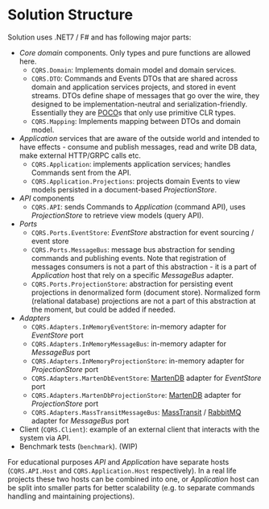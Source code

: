 # Solution Structure

Solution uses .NET7 / F# and has following major parts:

- *Core domain* components. Only types and pure functions are allowed here.
  - `CQRS.Domain`: Implements domain model and domain services.
  - `CQRS.DTO`: Commands and Events DTOs that are shared across domain and
    application services projects, and stored in event streams. DTOs define
    shape of messages that go over the wire, they designed to be
    implementation-neutral and serialization-friendly. Essentially they are
    [POCO](https://en.wikipedia.org/wiki/Plain_old_CLR_object)s that only use
    primitive CLR types.
  - `CQRS.Mapping`: Implements mapping between DTOs and domain model.
- *Application* services that are aware of the outside world and intended
    to have effects - consume and publish messages, read and write DB data,
    make external HTTP/GRPC calls etc.
  - `CQRS.Application`: implements application services; handles Commands sent
    from the API.
  - `CQRS.Application.Projections`: projects domain Events to view models
    persisted in a document-based *ProjectionStore*.
- *API* components
  - `CQRS.API`: sends Commands to *Application* (command API),
    uses *ProjectionStore* to retrieve view models (query API).
- *Ports*
  - `CQRS.Ports.EventStore`: *EventStore* abstraction for event sourcing /
    event store
  - `CQRS.Ports.MessageBus`: message bus abstraction for sending commands and
    publishing events. Note that registration of messages consumers is not
    a part of this abstraction - it is a part of *Application* host that rely
    on a specific *MessageBus* adapter.
  - `CQRS.Ports.ProjectionStore`: abstraction for persisting event
    projections in denormalized form (document store). Normalized form
    (relational database) projections are not a part of this abstraction
    at the moment, but could be added if needed.
- *Adapters*
  - `CQRS.Adapters.InMemoryEventStore`: in-memory adapter for *EventStore* port
  - `CQRS.Adapters.InMemoryMessageBus`: in-memory adapter for *MessageBus* port
  - `CQRS.Adapters.InMemoryProjectionStore`: in-memory adapter for
    *ProjectionStore* port
  - `CQRS.Adapters.MartenDbEventStore`: [MartenDB](https://martendb.io/) adapter
    for *EventStore* port
  - `CQRS.Adapters.MartenDbProjectionStore`: [MartenDB](https://martendb.io/)
    adapter for *ProjectionStore* port
  - `CQRS.Adapters.MassTransitMessageBus`:
    [MassTransit](https://masstransit.io/) /
    [RabbitMQ](https://www.rabbitmq.com/) adapter for *MessageBus* port
- Client (`CQRS.Client`): example of an external client that interacts with
  the system via API.
- Benchmark tests (`benchmark`). (WIP)

For educational purposes *API* and *Application* have separate hosts
(`CQRS.API.Host` and `CQRS.Application.Host` respectively). In a real life
projects these two hosts can be combined into one, or *Application* host
can be split into smaller parts for better scalability (e.g. to separate
commands handling and maintaining projections).
